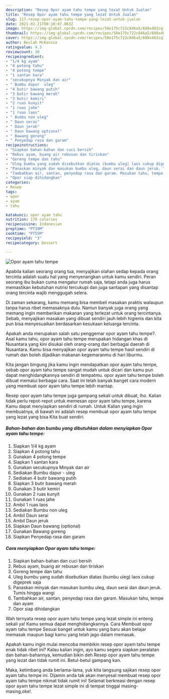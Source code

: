 ```yaml
---
description: "Resep Opor ayam tahu tempe yang lezat Untuk Jualan"
title: "Resep Opor ayam tahu tempe yang lezat Untuk Jualan"
slug: 117-resep-opor-ayam-tahu-tempe-yang-lezat-untuk-jualan
date: 2021-02-21T00:10:07.863Z
image: https://img-global.cpcdn.com/recipes/58e175c722c846a5/680x482cq70/opor-ayam-tahu-tempe-foto-resep-utama.jpg
thumbnail: https://img-global.cpcdn.com/recipes/58e175c722c846a5/680x482cq70/opor-ayam-tahu-tempe-foto-resep-utama.jpg
cover: https://img-global.cpcdn.com/recipes/58e175c722c846a5/680x482cq70/opor-ayam-tahu-tempe-foto-resep-utama.jpg
author: Beulah McKenzie
ratingvalue: 4.3
reviewcount: 10
recipeingredient:
- "1/4 kg ayam"
- "4 potong tahu"
- "4 potong tempe"
- "1 santan kara"
- "secukupnya Minyak dan air"
- " Bumbu dapur  uleg"
- "4 butir bawang putih"
- "3 butir bawang merah"
- "3 butir kemiri"
- "2 ruas kunyit"
- "1 ruas jahe"
- "1 ruas laos"
- " Bumbu non uleg"
- " Daun serai"
- " Daun jeruk"
- " Daun bawang optional"
- " Bawang goreng"
- " Penyedap rasa dan garam"
recipeinstructions:
- "Siapkan bahan-bahan dan cuci bersih"
- "Rebus ayam, buang air rebusan dan tiriskan"
- "Goreng tempe dan tahu"
- "Uleg bumbu yang sudah disebutkan diatas (bumbu uleg) laos cukup digeprek saja"
- "Panaskan minyak dan masukan bumbu uleg, daun serai dan daun jeruk. Tumis hingga wangi"
- "Tambahkan air, santan, penyedap rasa dan garam. Masukan tahu, tempe dan ayam"
- "Opor siap dihidangkan"
categories:
- Resep
tags:
- opor
- ayam
- tahu

katakunci: opor ayam tahu 
nutrition: 179 calories
recipecuisine: Indonesian
preptime: "PT39M"
cooktime: "PT55M"
recipeyield: "3"
recipecategory: Dessert

---
```



![Opor ayam tahu tempe](https://img-global.cpcdn.com/recipes/58e175c722c846a5/680x482cq70/opor-ayam-tahu-tempe-foto-resep-utama.jpg)

Apabila kalian seorang orang tua, menyajikan olahan sedap kepada orang tercinta adalah suatu hal yang menyenangkan untuk kamu sendiri. Peran seorang ibu bukan cuma mengatur rumah saja, tetapi anda juga harus memastikan kebutuhan nutrisi tercukupi dan juga santapan yang disantap orang tercinta wajib menggugah selera.

Di zaman  sekarang, kamu memang bisa membeli masakan praktis walaupun tanpa harus ribet memasaknya dulu. Namun banyak juga orang yang memang ingin memberikan makanan yang terlezat untuk orang tercintanya. Sebab, menyajikan masakan yang dibuat sendiri jauh lebih higienis dan kita pun bisa menyesuaikan berdasarkan kesukaan keluarga tercinta. 



Apakah anda merupakan salah satu penggemar opor ayam tahu tempe?. Asal kamu tahu, opor ayam tahu tempe merupakan hidangan khas di Nusantara yang kini disukai oleh orang-orang dari berbagai daerah di Nusantara. Kamu bisa menyajikan opor ayam tahu tempe hasil sendiri di rumah dan boleh dijadikan makanan kegemaranmu di hari liburmu.

Kita jangan bingung jika kamu ingin mendapatkan opor ayam tahu tempe, sebab opor ayam tahu tempe sangat mudah untuk dicari dan kamu pun dapat menghidangkannya sendiri di tempatmu. opor ayam tahu tempe boleh dibuat memalui berbagai cara. Saat ini telah banyak banget cara modern yang membuat opor ayam tahu tempe lebih mantap.

Resep opor ayam tahu tempe juga gampang sekali untuk dibuat, lho. Kalian tidak perlu repot-repot untuk memesan opor ayam tahu tempe, karena Kamu dapat menyiapkan sendiri di rumah. Untuk Kalian yang ingin membuatnya, di bawah ini adalah resep membuat opor ayam tahu tempe yang lezat yang bisa Kita buat sendiri.

<!--inarticleads1-->

##### Bahan-bahan dan bumbu yang dibutuhkan dalam menyiapkan Opor ayam tahu tempe:

1. Siapkan 1/4 kg ayam
1. Siapkan 4 potong tahu
1. Gunakan 4 potong tempe
1. Siapkan 1 santan kara
1. Gunakan secukupnya Minyak dan air
1. Sediakan  Bumbu dapur - uleg
1. Sediakan 4 butir bawang putih
1. Siapkan 3 butir bawang merah
1. Gunakan 3 butir kemiri
1. Gunakan 2 ruas kunyit
1. Gunakan 1 ruas jahe
1. Ambil 1 ruas laos
1. Sediakan  Bumbu non uleg
1. Ambil  Daun serai
1. Ambil  Daun jeruk
1. Siapkan  Daun bawang (optional)
1. Gunakan  Bawang goreng
1. Siapkan  Penyedap rasa dan garam




<!--inarticleads2-->

##### Cara menyiapkan Opor ayam tahu tempe:

1. Siapkan bahan-bahan dan cuci bersih
1. Rebus ayam, buang air rebusan dan tiriskan
1. Goreng tempe dan tahu
1. Uleg bumbu yang sudah disebutkan diatas (bumbu uleg) laos cukup digeprek saja
1. Panaskan minyak dan masukan bumbu uleg, daun serai dan daun jeruk. Tumis hingga wangi
1. Tambahkan air, santan, penyedap rasa dan garam. Masukan tahu, tempe dan ayam
1. Opor siap dihidangkan




Wah ternyata resep opor ayam tahu tempe yang lezat simple ini enteng sekali ya! Kamu semua dapat menghidangkannya. Cara Membuat opor ayam tahu tempe Sesuai banget untuk kamu yang baru akan belajar memasak maupun bagi kamu yang telah jago dalam memasak.

Apakah kamu ingin mulai mencoba membikin resep opor ayam tahu tempe enak tidak ribet ini? Kalau kalian ingin, ayo kamu segera siapkan peralatan dan bahan-bahannya, kemudian bikin deh Resep opor ayam tahu tempe yang lezat dan tidak rumit ini. Betul-betul gampang kan. 

Maka, ketimbang anda berlama-lama, yuk kita langsung sajikan resep opor ayam tahu tempe ini. Dijamin anda tak akan menyesal membuat resep opor ayam tahu tempe nikmat tidak rumit ini! Selamat berkreasi dengan resep opor ayam tahu tempe lezat simple ini di tempat tinggal masing-masing,oke!.

